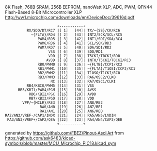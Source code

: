 8K Flash, 768B SRAM, 256B EEPROM, nanoWatt XLP, ADC, PWM, QFN44
Flash-Based 8-Bit Microcontroller XLP
http://ww1.microchip.com/downloads/en/DeviceDoc/39616d.pdf


	                        +-----------+
	          RX/SDO/DT/RC7 |[ 1]   [44]| TX/~{SS}/CK/RC6
	            ~{FLTA}/RD4 |[ 2]   [43]| INT2/SCK/SCL/RC5
	               PWM4/RD5 |[ 3]   [42]| INT1/SDI/SDA/RC4
	               PWM6/RD6 |[ 4]   [41]| SCL/SCK/RD3
	               PWM7/RD7 |[ 5]   [40]| SDA/SDI/RD2
	                    VSS |[ 6]   [39]| SDO/RD1
	                    VDD |[ 7]   [38]| T5CKI/T0CKI/RD0
	                   AVDD |[ 8]   [37]| INT0/T5CKI/T0CKI/RC3
	               RB0/PWM0 |[ 9]   [36]| ~{FLTB}/CCP1/RC2
	               RB1/PWM1 |[10]   [35]| ~{FLTA}/T1OSI/CCP2/RC1
	               RB2/PWM2 |[11]   [34]| T1OSO/T1CKI/RC0
	               RB3/PWM3 |[12]   [33]| RA6/OSC2/CLKO
	                     NC |[13]   [32]| RA7/OSC1/CLKI
	          RB4/KBI0/PWM5 |[14]   [31]| VSS
	      RB5/KBI1/PWM4/PGM |[15]   [30]| AVSS
	           RB6/KBI2/PGC |[16]   [29]| AVDD
	           RB7/KBI3/PGD |[17]   [28]| VDD
	        VPP/~{MCLR}/RE3 |[18]   [27]| AN8/RE2
	                RA0/AN0 |[19]   [26]| AN7/RE1
	                RA1/AN1 |[20]   [25]| AN6/RE0
	RA2/AN2/VREF-/CAP1/INDX |[21]   [24]| RA5/AN5/LVDIN
	 RA3/AN3/VREF+/CAP2/QEA |[22]   [23]| RA4/AN4/CAP3/QEB
	                        +-----------+


generated by https://github.com/FBEZ/Pinout-AsciiArt from https://github.com/ask6483/kicad-symbols/blob/master/MCU_Microchip_PIC18.kicad_sym